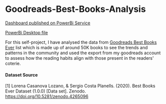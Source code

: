 # Goodreads-Best-Books-Analysis

[Dashboard published on PowerBi Service](https://app.powerbi.com/links/0eCAd1IZ5m?ctid=e74815db-da10-4d1f-a261-b0e9292c5d13&pbi_source=linkShare)

[PowerBi Desktop file](https://github.com/muskanmhjn/Goodreads-Best-Books-Analysis/releases/tag/PowerBi)

For this self-project, I have analysed the data from [Goodreads Best Books Ever](https://www.goodreads.com/list/show/1.Best_Books_Ever?page=1) list which is made up of around 50K books to see the trends and patterns in the community and used the export from my goodreads account to assess how the reading habits align with those present in the readers' coterie. 


#### Dataset Source
<a id="1">[1]</a> 
Lorena Casanova Lozano, & Sergio Costa Planells. (2020). Best Books Ever Dataset (1.0.0) [Data set]. Zenodo. https://doi.org/10.5281/zenodo.4265096
